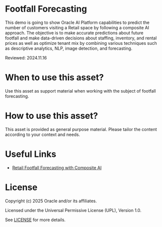 # Footfall Forecasting

This demo is going to show Oracle AI Platform capabilities to predict the number of customers visiting a Retail space by following a composite AI approach.
The objective is to make accurate predictions about future footfall and make data-driven decisions about staffing, inventory, and rental prices as well as optimize tenant mix by combining various techniques such as descriptive analytics, NLP, image detection, and forecasting.

Reviewed: 2024.11.16


# When to use this asset?

Use this asset as support material when working with the subject of footfall forecasting.


# How to use this asset?

This asset is provided as general purpose material. Please tailor the content according to your context and needs.

 
# Useful Links
 
- [Retail Footfall Forecasting with Composite AI](https://www.youtube.com/watch?v=L8baQYu9Ck0)

 
# License
 
Copyright (c) 2025 Oracle and/or its affiliates.
 
Licensed under the Universal Permissive License (UPL), Version 1.0.
 
See [LICENSE](https://github.com/oracle-devrel/technology-engineering/blob/main/LICENSE) for more details.
